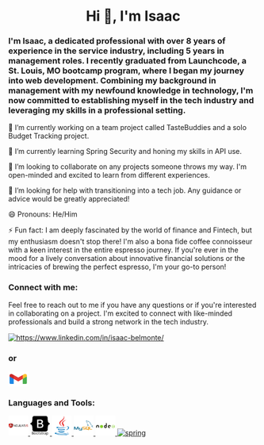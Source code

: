<h1 align="center">Hi 👋, I'm Isaac</h1>

<h3>I'm Isaac, a dedicated professional with over 8 years of experience in the service industry, including 5 years in management roles. I recently graduated from Launchcode, a St. Louis, MO bootcamp program, where I began my journey into web development. Combining my background in management with my newfound knowledge in technology, I'm now committed to establishing myself in the tech industry and leveraging my skills in a professional setting.</h3>


<p align="left">🔭 I’m currently working on a team project called TasteBuddies and a solo Budget Tracking project.
    
<p align="left">🌱 I’m currently learning Spring Security and honing my skills in API use.
    
<p align="left">👯 I’m looking to collaborate on any projects someone throws my way. I'm open-minded and excited to learn from different experiences.
    
<p align="left">🤔 I’m looking for help with transitioning into a tech job. Any guidance or advice would be greatly appreciated!

<p align="left">😄 Pronouns: He/Him
    
<p align="left">⚡ Fun fact: I am deeply fascinated by the world of finance and Fintech, but my enthusiasm doesn't stop there! I'm also a bona fide coffee connoisseur with a keen interest in the entire espresso journey. If you're ever in the mood for a lively conversation about innovative financial solutions or the intricacies of brewing the perfect espresso, I'm your go-to person!</p>

<h3 align="left">Connect with me:</h3>
Feel free to reach out to me if you have any questions or if you're interested in collaborating on a project. I'm excited to connect with like-minded professionals and build a strong network in the tech industry.

<p align="left">
<a href="https://linkedin.com/in/https://www.linkedin.com/in/isaac-belmonte/" target="blank"><img align="center" src="https://raw.githubusercontent.com/rahuldkjain/github-profile-readme-generator/master/src/images/icons/Social/linked-in-alt.svg" alt="https://www.linkedin.com/in/isaac-belmonte/" height="30" width="40" /></a> <h3> or </h3> <a href="mailto:belmontei9595@gmail.com" target="blank"><img align="center" src="https://raw.githubusercontent.com/rahuldkjain/github-profile-readme-generator/master/src/images/icons/Social/gmail.svg" alt="belmontei9595@gmail.com" height="30" width="40" /></a>


<h3 align="left">Languages and Tools:</h3>
<p align="left"> <a href="https://angular.io" target="_blank" rel="noreferrer"> <img src="https://raw.githubusercontent.com/devicons/devicon/master/icons/angularjs/angularjs-original-wordmark.svg" alt="angularjs" width="40" height="40"/> </a> <a href="https://getbootstrap.com" target="_blank" rel="noreferrer"> <img src="https://raw.githubusercontent.com/devicons/devicon/master/icons/bootstrap/bootstrap-plain-wordmark.svg" alt="bootstrap" width="40" height="40"/> </a> <a href="https://www.java.com" target="_blank" rel="noreferrer"> <img src="https://raw.githubusercontent.com/devicons/devicon/master/icons/java/java-original.svg" alt="java" width="40" height="40"/> </a> <a href="https://www.mysql.com/" target="_blank" rel="noreferrer"> <img src="https://raw.githubusercontent.com/devicons/devicon/master/icons/mysql/mysql-original-wordmark.svg" alt="mysql" width="40" height="40"/> </a> <a href="https://nodejs.org" target="_blank" rel="noreferrer"> <img src="https://raw.githubusercontent.com/devicons/devicon/master/icons/nodejs/nodejs-original-wordmark.svg" alt="nodejs" width="40" height="40"/> </a> <a href="https://spring.io/" target="_blank" rel="noreferrer"> <img src="https://www.vectorlogo.zone/logos/springio/springio-icon.svg" alt="spring" width="40" height="40"/> </a> </p>
